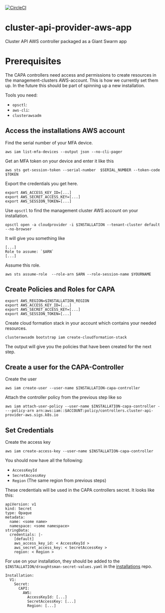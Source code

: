 [![CircleCI](https://circleci.com/gh/giantswarm/cluster-api-provider-aws-app.svg?style=shield)](https://circleci.com/gh/giantswarm/cluster-api-provider-aws-app)

# cluster-api-provider-aws-app
Cluster API AWS controller packaged as a Giant Swarm app

# Prerequisites
The CAPA controllers need access and permissions to create resources in the management-clusters AWS-account. This is how we currently set them up. In the future this should be part of spinning up a new installation.

Tools you need:
- `opsctl`:
- `aws-cli`:
- `clusterawsadm`

## Access the installations AWS account
Find the serial number of your MFA device.
```
aws iam list-mfa-devices --output json --no-cli-pager
```
Get an MFA token on your device and enter it like this
```
aws sts get-session-token --serial-number  $SERIAL_NUMBER --token-code $TOKEN
```
Export the credentials you get here.
```
export AWS_ACCESS_KEY_ID=[...]
export AWS_SECRET_ACCESS_KEY=[...]
export AWS_SESSION_TOKEN=[...]
``` 
Use `opsctl` to find the management cluster AWS account on your installation.
```
opsctl open -a cloudprovider -i $INSTALLATION --tenant-cluster default --no-browser
```
It will give you something like
```
[...]
Role to assume: `$ARN`
[...]
```
Assume this role.
```
aws sts assume-role  --role-arn $ARN --role-session-name $YOURNAME
```

## Create Policies and Roles for CAPA
```
export AWS_REGION=$INSTALLATION_REGION
export AWS_ACCESS_KEY_ID=[...]
export AWS_SECRET_ACCESS_KEY=[...]
export AWS_SESSION_TOKEN=[...]
```
Create cloud formation stack in your account which contains your needed resources.
```
clusterawsadm bootstrap iam create-cloudformation-stack
```
The output will give you the policies that have been created for the next step.

## Create a user for the CAPA-Controller
Create the user
```
aws iam create-user --user-name $INSTALLATION-capa-controller
```
Attach the controller policy from the previous step like so
```
aws iam attach-user-policy --user-name $INSTALLATION-capa-controller ----policy-arn arn:aws:iam::$ACCOUNT:policy/controllers.cluster-api-provider-aws.sigs.k8s.io
```

## Set Credentials
Create the access key
```
aws iam create-access-key --user-name $INSTALLATION-capa-controller
```
You should now have all the following:

- `AccessKeyId`
- `SecretAccessKey`
- `Region` (The same region from previous steps)

These credentials will be used in the CAPA controllers secret. It looks like this:

```
apiVersion: v1
kind: Secret
type: Opaque
metadata:
  name: <some name>
  namespace: <some namespace>
stringData:
  credentials: |-
    [default]
    aws_access_key_id: < AccessKeyId >
    aws_secret_access_key: < SecretAccessKey >
    region: < Region >
```

 For use on your installation, they should be added to the `$INSTALLATION/draughtsman-secret-values.yaml` in the [installations](https://github.com/giantswarm/installations) repo.

```
Installation:
  V1:
    Secret:
      CAPI:
        AWS:
          AccessKeyId: [...]
          SecretAccessKey: [...]
          Region: [...]
```
        
